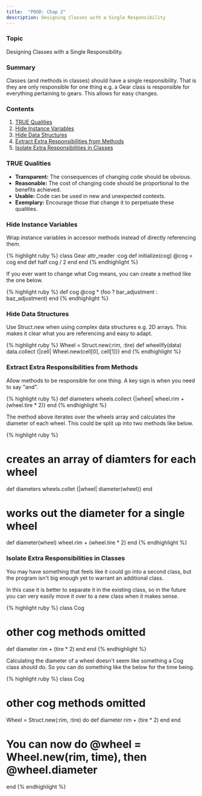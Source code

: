 ```yaml
---
title:  "POOD: Chap 2"
description: Designing Classes with a Single Responsibility
---
```


### Topic ###

Designing Classes with a Single Responsibility.

### Summary ###

Classes (and methods in classes) should have a single responsibility. That is they are only responsible for one thing e.g. a Gear class is responsible for everything pertaining to gears. This allows for easy changes.

### Contents ###
1. [TRUE Qualities](#true-qualities)
2. [Hide Instance Variables](#hide-instance-variables)
3. [Hide Data Structures](#hide-data-structures)
4. [Extract Extra Responsibilities from Methods](#extract-extra-responsibilities-from-methods)
5. [Isolate Extra Responsibilities in Classes](#isolate-extra-responsibilities-in-classes)

### TRUE Qualities ###

  - **Transparent:** The consequences of changing code should be obvious.
  - **Reasonable:** The cost of changing code should be proportional to the benefits achieved.
  - **Usable:** Code can be used in new and unexpected contexts.
  - **Exemplary:** Encourage those that change it to perpetuate these qualities.

### Hide Instance Variables ###

Wrap instance variables in accessor methods instead of directly referencing them.

{% highlight ruby %}
class Gear
  attr_reader :cog
  def initialize(cog)
    @cog = cog
  end
  def half
    cog / 2
  end
end
{% endhighlight %}

If you ever want to change what Cog means, you can create a method like the one below.

{% highlight ruby %}
  def cog
    @cog * (foo ? bar_adjustment : baz_adjustment)
  end
{% endhighlight %}

### Hide Data Structures ###

Use Struct.new when using complex data structures e.g. 2D arrays. This makes it clear what you are referencing and easy to adapt.

{% highlight ruby %}
Wheel = Struct.new(:rim, :tire)
def wheelify(data)
  data.collect {|cell|
  Wheel.new(cell[0], cell[1])}
end
{% endhighlight %}

### Extract Extra Responsibilities from Methods ###

Allow methods to be responsible for one thing. A key sign is when you need to say "and".

{% highlight ruby %}
def diameters
  wheels.collect {|wheel|
  wheel.rim + (wheel.tire * 2)}
end
{% endhighlight %}

The method above iterates over the wheels array and calculates the diameter of each wheel. This could be split up into two methods like below.

{% highlight ruby %}
# creates an array of diamters for each wheel
def diameters
  wheels.collet {|wheel| diameter(wheel)}
end
# works out the diameter for a single wheel
def diameter(wheel)
  wheel.rim + (wheel.tire * 2)
end
{% endhighlight %}

### Isolate Extra Responsibilities in Classes ###

You may have something that feels like it could go into a second class, but the program isn't big enough yet to warrant an additional class.

In this case it is better to separate it in the existing class, so in the future you can very easily move it over to a new class when it makes sense.

{% highlight ruby %}
class Cog
  # other cog methods omitted
  def diameter
    rim + (tire * 2)
  end
end
{% endhighlight %}

Calculating the diameter of a wheel doesn't seem like something a Cog class should do. So you can do something like the below for the time being.

{% highlight ruby %}
class Cog
  # other cog methods omitted
  Wheel = Struct.new(:rim, :tire) do
    def diameter
      rim + (tire * 2)
    end
  end
  # You can now do @wheel = Wheel.new(rim, time), then @wheel.diameter
end
{% endhighlight %}
